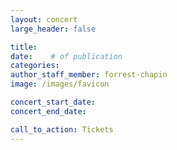 ```yaml
---
layout: concert
large_header: false

title:
date:    # of publication
categories:
author_staff_member: forrest-chapin
image: /images/favicon

concert_start_date:
concert_end_date:

call_to_action: Tickets
---
```

